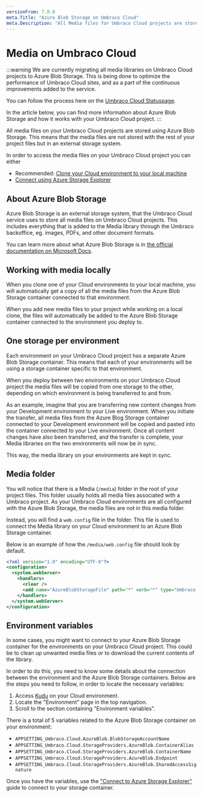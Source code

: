 ```yaml
---
versionFrom: 7.0.0
meta.Title: "Azure Blob Storage on Umbraco Cloud"
meta.Description: "All Media files for Umbraco Cloud projects are stored in Azure Blob Storage contaiers. Each environment has a separate container linked to it."
---
```


# Media on Umbraco Cloud

:::warning
We are currently migrating all media libraries on Umbraco Cloud projects to Azure Blob Storage. This is being done to optimize the performance of Umbraco Cloud sites, and as a part of the continuous improvements added to the service.

You can follow the process here on the [Umbraco Cloud Statuspage](https://status.umbraco.io/incidents/hfnq16mq7l1k).

In the article below, you can find more information about Azure Blob Storage and how it works with your Umbraco Cloud project.
:::

All media files on your Umbraco Cloud projects are stored using Azure Blob Storage. This means that the media files are not stored with the rest of your project files but in an external storage system.

In order to access the media files on your Umbraco Cloud project you can either

* Recommended: [Clone your Cloud environment to your local machine](../Working-Locally)
* [Connect using Azure Storage Explorer](Connect-to-Azure-Storage-Explorer)

## About Azure Blob Storage

Azure Blob Storage is an external storage system, that the Umbraco Cloud service uses to store all media files on Umbraco Cloud projects. This includes everything that is added to the Media library through the Umbraco backoffice, eg. images, PDFs, and other document formats.

You can learn more about what Azure Blob Storage is in [the official documentation on Microsoft Docs](https://docs.microsoft.com/en-us/azure/storage/blobs/storage-blobs-overview).

## Working with media locally

When you clone one of your Cloud environments to your local machine, you will automatically get a copy of all the media files from the Azure Blob Storage container connected to that environment.

When you add new media files to your project while working on a local clone, the files will automatically be added to the Azure Blob Storage container connected to the environment you deploy to.

## One storage per environment

Each environment on your Umbraco Cloud project has a separate Azure Blob Storage container. This means that each of your environments will be using a storage container specific to that environment.

When you deploy between two environments on your Umbraco Cloud project the media files will be copied from one storage to the other, depending on which environment is being transferred to and from.

As an example, imagine that you are transferring new content changes from your Development environment to your Live environment. When you initiate the transfer, all media files from the Azure Blog Storage container connected to your Development environment will be copied and pasted into the container connected to your Live environment. Once all content changes have also been transferred, and the transfer is complete, your Media libraries on the two environments will now be in sync.

This way, the media library on your environments are kept in sync.

## Media folder

You will notice that there is a Media (`/media`) folder in the root of your project files. This folder usually holds all media files associated with a Umbraco project. As your Umbraco Cloud environments are all configured with the Azure Blob Storage, the media files are not in this media folder.

Instead, you will find a `web.config` file in the folder. This file is used to connect the Media library on your Cloud environment to an Azure Blob Storage container.

Below is an example of how the `/media/web.config` file should look by default.

```xml
<?xml version="1.0" encoding="UTF-8"?>
<configuration>
  <system.webServer>
    <handlers>
      <clear />
      <add name="AzureBlobStorageFile" path="*" verb="*" type="Umbraco.Cloud.StorageProviders.AzureBlob.FileHandler, Umbraco.Cloud.StorageProviders.AzureBlob" />
    </handlers>
  </system.webServer>
</configuration>
```

## Environment variables

In some cases, you might want to connect to your Azure Blob Storage container for the environments on your Umbraco Cloud project. This could be to clean up unwanted media files or to download the current contents of the library.

In order to do this, you need to know some details about the connection between the environment and the Azure Blob Storage containers. Below are the steps you need to follow, in order to locate the necessary variables:

1. Access [Kudu](../Power-Tools) on your Cloud environment.
2. Locate the "Environment" page in the top navigation.
3. Scroll to the section containing "Environment variables".

There is a total of 5 variables related to the Azure Blob Storage container on your environment:

* `APPSETTING_Umbraco.Cloud.AzureBlob.BlobStorageAccountName`
* `APPSETTING_Umbraco.Cloud.StorageProviders.AzureBlob.ContainerAlias`
* `APPSETTING_Umbraco.Cloud.StorageProviders.AzureBlob.ContainerName`
* `APPSETTING_Umbraco.Cloud.StorageProviders.AzureBlob.Endpoint`
* `APPSETTING_Umbraco.Cloud.StorageProviders.AzureBlob.SharedAccessSignature`

Once you have the variables, use the ["Connect to Azure Storage Explorer"](Connect-to-Azure-Storage-Explorer) guide to connect to your storage container. 
